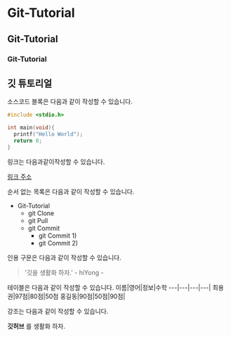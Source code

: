 # Git-Tutorial
## Git-Tutorial
### Git-Tutorial

## 깃 튜토리얼

소스코드 블록은 다음과 같이 작성할 수 있습니다.

```c
#include <stdio.h>

int main(void){
  printf("Hello World");
  return 0;
}
```

링크는 다음과같이작성할 수 있습니다.

[링크 주소](https://www.naver.com)

순서 없는 목록은 다음과 같이 작성할 수 있습니다.

* Git-Tutorial
  * git Clone
  * git Pull
  * git Commit
    * git Commit 1)
    * git Commit 2)
    
인용 구문은 다음과 같이 작성할 수 있습니다.
> '깃을 생활화 하자.' - hiYong -

테이블은 다음과 같이 작성할 수 있습니다.
이름|영어|정보|수학
---|---|---|---|
최용권|97점|80점|50점
홍길동|90점|50점|90점|

강조는 다음과 같이 작성할 수 있습니다.

**깃허브** 를 생활화 하자.
